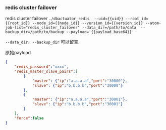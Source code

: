 ### redis cluster failover
redis cluster failover
`./dbactuator_redis  --uid={{uid}} --root_id={{root_id}} --node_id={{node_id}} --version_id={{version_id}} --atom-job-list="redis_cluster_failover" --data_dir=/path/to/data  --backup_dir=/path/to/backup --payload='{{payload_base64}}'`

`--data_dir`、`--backup_dir` 可以留空.  


原始payload
```json
{
    "redis_password":"xxxx",
    "redis_master_slave_pairs":[
        {
            "master": {"ip":"a.a.a.a","port":"30000"},
            "slave": {"ip":"b.b.b.b","port":"30000"}
        },
        {
            "master": {"ip":"a.a.a.a","port":"30001"},
            "slave": {"ip":"b.b.b.b","port":"30001"}
        }
    ],
    "force":false
}
```